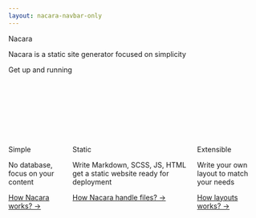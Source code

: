 ```yaml
---
layout: nacara-navbar-only
---
```


<section class="hero is-medium is-primary-light">
    <div class="hero-body">
        <div class="container">
            <div class="has-text-centered">
                <p class="title">
                    Nacara
                </p>
                <p class="subtitle">
                    Nacara is a static site generator focused on simplicity
                </p>
                <div class="button is-primary">
                    Get up and running
                </div>
            </div>
            <div class="columns" style="margin-top: 8rem">
                <div class="column is-4">
                    <p class="title">
                        Simple
                    </p>
                    <p class="subtitle">
                        No database, focus on your content
                    </p>
                    <a href="">
                        How Nacara works? →
                    </a>
                </div>
                <div class="column is-4">
                    <p class="title">
                        Static
                    </p>
                    <p class="subtitle">
                        Write Markdown, SCSS, JS, HTML get a static website ready for deployment
                    </p>
                    <a href="">
                        How Nacara handle files? →
                    </a>
                </div>
                <div class="column is-4">
                    <p class="title">
                        Extensible
                    </p>
                    <p class="subtitle">
                        Write your own layout to match your needs
                    </p>
                    <a href="">
                        How layouts works? →
                    </a>
                </div>
            </div>
        </div>
    </div>
</section>
